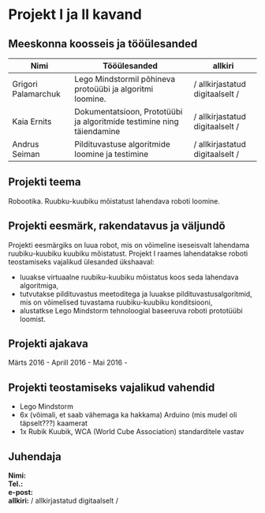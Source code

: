 # Projekt I ja II kavand

## Meeskonna koosseis ja tööülesanded  

| Nimi  | Tööülesanded  | allkiri  |
|---|---|---|
| Grigori Palamarchuk  | Lego Mindstormil põhineva protoüübi ja algoritmi loomine.  | / allkirjastatud digitaalselt /  |
| Kaia Ernits  | Dokumentatsioon, Prototüübi ja algoritmide testimine ning täiendamine  | / allkirjastatud digitaalselt /  |
| Andrus Seiman  | Pildituvastuse algoritmide loomine ja testimine  | / allkirjastatud digitaalselt /  |

## Projekti teema
Robootika. Ruubku-kuubiku mõistatust lahendava roboti loomine.


## Projekti eesmärk, rakendatavus ja väljundõ
Projekti eesmärgiks on luua robot, mis on võimeline iseseisvalt lahendama ruubiku-kuubiku kuubiku mõistatust. Projekt I raames lahendatakse roboti teostamiseks vajalikud ülesanded ükshaaval:
- luuakse virtuaalne ruubiku-kuubiku mõistatus koos seda lahendava algoritmiga,
- tutvutakse pildituvastus meetoditega ja luuakse pildituvastusalgoritmid, mis on võimelised tuvastama ruubiku-kuubiku konditsiooni,
- alustatkse Lego Mindstorm tehnoloogial baseeruva roboti prototüübi loomist.

## Projekti ajakava
Märts 2016 - 
Aprill 2016 - 
Mai 2016 - 

## Projekti teostamiseks vajalikud vahendid
- Lego Mindstorm
- 6x (võimali, et saab vähemaga ka hakkama) Arduino (mis mudel oli täpselt???) kaamerat
- 1x Rubik Kuubik, WCA (World Cube Association) standarditele vastav

## Juhendaja
__Nimi:__  
__Tel.:__  
__e-post:__  
__allkiri:__ / allkirjastatud digitaalselt /
